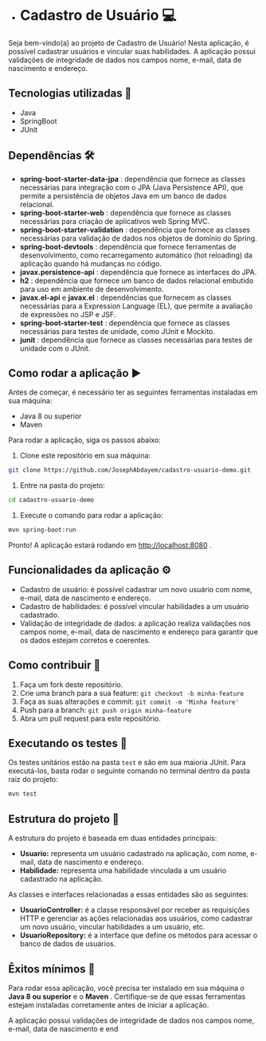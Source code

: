 - # Cadastro de Usuário 💻

Seja bem-vindo(a) ao projeto de Cadastro de Usuário! Nesta aplicação, é possível cadastrar usuários e vincular suas habilidades. A aplicação possui validações de integridade de dados nos campos nome, e-mail, data de nascimento e endereço.
## Tecnologias utilizadas 🚀
- Java
- SpringBoot
- JUnit

## Dependências 🛠️
- **spring-boot-starter-data-jpa** : dependência que fornece as classes necessárias para integração com o JPA (Java Persistence API), que permite a persistência de objetos Java em um banco de dados relacional.
- **spring-boot-starter-web** : dependência que fornece as classes necessárias para criação de aplicativos web Spring MVC.
- **spring-boot-starter-validation** : dependência que fornece as classes necessárias para validação de dados nos objetos de domínio do Spring.
- **spring-boot-devtools** : dependência que fornece ferramentas de desenvolvimento, como recarregamento automático (hot reloading) da aplicação quando há mudanças no código.
- **javax.persistence-api** : dependência que fornece as interfaces do JPA.
- **h2** : dependência que fornece um banco de dados relacional embutido para uso em ambiente de desenvolvimento.
- **javax.el-api**  e **javax.el** : dependências que fornecem as classes necessárias para a Expression Language (EL), que permite a avaliação de expressões no JSP e JSF.
- **spring-boot-starter-test** : dependência que fornece as classes necessárias para testes de unidade, como JUnit e Mockito.
- **junit** : dependência que fornece as classes necessárias para testes de unidade com o JUnit.

## Como rodar a aplicação ▶️

Antes de começar, é necessário ter as seguintes ferramentas instaladas em sua máquina:
- Java 8 ou superior
- Maven

Para rodar a aplicação, siga os passos abaixo:
1. Clone este repositório em sua máquina:

```bash
git clone https://github.com/JosephAbdayem/cadastro-usuario-demo.git
```

1. Entre na pasta do projeto:

```bash
cd cadastro-usuario-demo
```

1. Execute o comando para rodar a aplicação:

```bash
mvn spring-boot:run
```

Pronto! A aplicação estará rodando em [http://localhost:8080](http://localhost:8080/)  .
## Funcionalidades da aplicação ⚙️
- Cadastro de usuário: é possível cadastrar um novo usuário com nome, e-mail, data de nascimento e endereço.
- Cadastro de habilidades: é possível vincular habilidades a um usuário cadastrado.
- Validação de integridade de dados: a aplicação realiza validações nos campos nome, e-mail, data de nascimento e endereço para garantir que os dados estejam corretos e coerentes.
## Como contribuir 💪
1. Faça um fork deste repositório.
2. Crie uma branch para a sua feature: `git checkout -b minha-feature`
3. Faça as suas alterações e commit: `git commit -m 'Minha feature'`
4. Push para a branch: `git push origin minha-feature`
5. Abra um pull request para este repositório.
## Executando os testes 🧪

Os testes unitários estão na pasta `test` e são em sua maioria JUnit. Para executá-los, basta rodar o seguinte comando no terminal dentro da pasta raiz do projeto:

```bash
mvn test
```

## Estrutura do projeto 📁

A estrutura do projeto é baseada em duas entidades principais:
- **Usuario:**  representa um usuário cadastrado na aplicação, com nome, e-mail, data de nascimento e endereço.
- **Habilidade:**  representa uma habilidade vinculada a um usuário cadastrado na aplicação.

As classes e interfaces relacionadas a essas entidades são as seguintes:
- **UsuarioController:**  é a classe responsável por receber as requisições HTTP e gerenciar as ações relacionadas aos usuários, como cadastrar um novo usuário, vincular habilidades a um usuário, etc.
- **UsuarioRepository:**  é a interface que define os métodos para acessar o banco de dados de usuários.
## Êxitos mínimos 🎯

Para rodar essa aplicação, você precisa ter instalado em sua máquina o **Java 8 ou superior**  e o **Maven** . Certifique-se de que essas ferramentas estejam instaladas corretamente antes de iniciar a aplicação.

A aplicação possui validações de integridade de dados nos campos nome, e-mail, data de nascimento e end